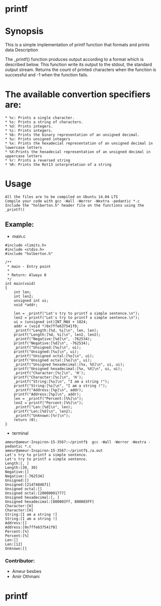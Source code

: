 # printf

# Synopsis

This is a simple implementation of printf function that formats and prints data
Description

The _printf() function produces output according to a format which is described below. This function write its output to the stdout, the standard output stream. Returns the count of printed characters when the function is successful and -1 when the function fails.

# The available convertion specifiers are:

    * %c: Prints a single character.
    * %s: Prints a string of characters.
    * %d: Prints integers.
    * %i: Prints integers.
    * %b: Prints the binary representation of an unsigned decimal.
    * %u: Prints unsigned integers
    * %x: Prints the hexadecial representation of an unsigned decimal in lowercase letters
    * %X:Prints the hexadecial representation of an unsigned decimal in uppercase letters
    * %r: Prints a reversed string
    * %R: Prints the Rot13 interpretation of a string

# Usage

    All the files are to be compiled on Ubuntu 14.04 LTS
    Compile your code with gcc -Wall -Werror -Wextra -pedantic *.c
    Include the "holberton.h" header file on the functions using the _printf()

## Example:
* main.c
```
#include <limits.h>
#include <stdio.h>
#include "holberton.h"

/**
 * main - Entry point
 *
 * Return: Always 0
 */
int main(void)
{
	int len;
	int len2;
	unsigned int ui;
	void *addr;

	len = _printf("Let's try to printf a simple sentence.\n");
	len2 = printf("Let's try to printf a simple sentence.\n");
	ui = (unsigned int)INT_MAX + 1024;
	addr = (void *)0x7ffe637541f0;
	_printf("Length:[%d, %i]\n", len, len);
	printf("Length:[%d, %i]\n", len2, len2);
	_printf("Negative:[%d]\n", -762534);
	printf("Negative:[%d]\n", -762534);
	_printf("Unsigned:[%u]\n", ui);
	printf("Unsigned:[%u]\n", ui);
	_printf("Unsigned octal:[%o]\n", ui);
	printf("Unsigned octal:[%o]\n", ui);
	_printf("Unsigned hexadecimal:[%x, %X]\n", ui, ui);
	printf("Unsigned hexadecimal:[%x, %X]\n", ui, ui);
	_printf("Character:[%c]\n", 'H');
	printf("Character:[%c]\n", 'H');
	_printf("String:[%s]\n", "I am a string !");
	printf("String:[%s]\n", "I am a string !");
	_printf("Address:[%p]\n", addr);
	printf("Address:[%p]\n", addr);
	len = _printf("Percent:[%%]\n");
	len2 = printf("Percent:[%%]\n");
	_printf("Len:[%d]\n", len);
	printf("Len:[%d]\n", len2);
	_printf("Unknown:[%r]\n");
	return (0);
}
```
* terminal
``` 
ameur@ameur-Inspiron-15-3567:~/printf$  gcc -Wall -Werror -Wextra -pedantic *.c
ameur@ameur-Inspiron-15-3567:~/printf$./a.out
Let's try to printf a simple sentence.
Let's try to printf a simple sentence.
Length:[, ]
Length:[39, 39]
Negative:[]
Negative:[-762534]
Unsigned:[]
Unsigned:[2147484671]
Unsigned octal:[]
Unsigned octal:[20000001777]
Unsigned hexadecimal:[, ]
Unsigned hexadecimal:[800003ff, 800003FF]
Character:[H]
Character:[H]
String:[I am a string !]
String:[I am a string !]
Address:[]
Address:[0x7ffe637541f0]
Percent:[%]
Percent:[%]
Len:[]
Len:[12]
Unknown:[]
```
### Contributor:
* Ameur besbes
* Amir Othmani
# printf

